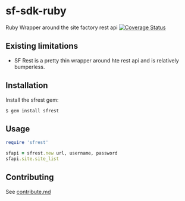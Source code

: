 # sf-sdk-ruby
Ruby Wrapper around the site factory rest api
[![Coverage Status](https://coveralls.io/repos/github/acquia/sf-sdk-ruby/badge.svg?branch=master)](https://coveralls.io/github/acquia/sf-sdk-ruby?branch=master)

## Existing limitations

- SF Rest is a pretty thin wrapper around hte rest api and is relatively bumperless.

## Installation

Install the sfrest gem:

```shell
$ gem install sfrest
```
## Usage

```ruby
require 'sfrest'

sfapi = sfrest.new url, username, password
sfapi.site.site_list
```

## Contributing

See [contribute.md](contribute.md)